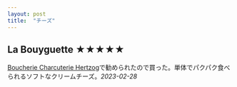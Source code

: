 ```yaml
---
layout: post
title:  "チーズ"
---
```


## La Bouyguette ★★★★★

[Boucherie Charcuterie Hertzog](https://goo.gl/maps/t1mjJVWjnLHJFsrBA)で勧められたので買った。単体でパクパク食べられるソフトなクリームチーズ。*2023-02-28*
